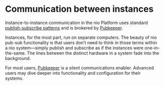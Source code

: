 # Communication between instances

Instance-to-instance communication in the nio Platform uses standard [publish-subscribe patterns](/services/service-design-patterns/pub-sub.md) and is brokered by [Pubkeeper](/pubkeeper/README.md).

Instances, for the most part, run on separate computers. The beauty of nio pub-sub functionality is that users don’t need to think in those terms within a nio system—simply publish and subscribe as if the instances were one-in-the-same. The lines between the distinct hardware in a system fade into the background.

For most users, [Pubkeeper](/pubkeeper/README.md) is a silent communications enabler. Advanced users may dive deeper into functionality and configuration for their systems.
